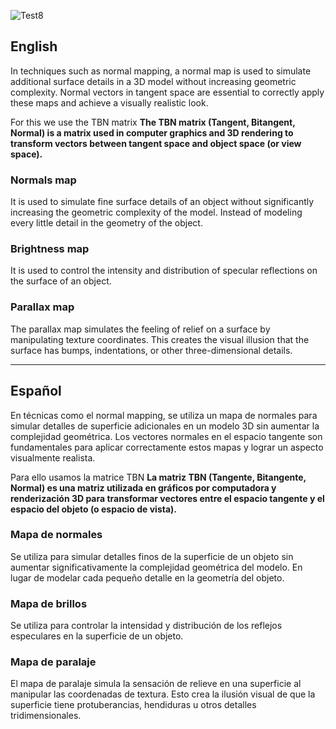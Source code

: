 ![Test8](https://github.com/OsmareDev/PTG_OpenGL/assets/50903643/9498ca8d-0c35-4985-8ad4-bf22ce0cdb16)

## English

In techniques such as normal mapping, a normal map is used to simulate additional surface details in a 3D model without increasing geometric complexity. Normal vectors in tangent space are essential to correctly apply these maps and achieve a visually realistic look.

For this we use the TBN matrix **The TBN matrix (Tangent, Bitangent, Normal) is a matrix used in computer graphics and 3D rendering to transform vectors between tangent space and object space (or view space).**

### Normals map
It is used to simulate fine surface details of an object without significantly increasing the geometric complexity of the model. Instead of modeling every little detail in the geometry of the object.

### Brightness map
It is used to control the intensity and distribution of specular reflections on the surface of an object.

### Parallax map
The parallax map simulates the feeling of relief on a surface by manipulating texture coordinates. This creates the visual illusion that the surface has bumps, indentations, or other three-dimensional details.

---

## Español

En técnicas como el normal mapping, se utiliza un mapa de normales para simular detalles de superficie adicionales en un modelo 3D sin aumentar la complejidad geométrica. Los vectores normales en el espacio tangente son fundamentales para aplicar correctamente estos mapas y lograr un aspecto visualmente realista.

Para ello usamos la matrice TBN **La matriz TBN (Tangente, Bitangente, Normal) es una matriz utilizada en gráficos por computadora y renderización 3D para transformar vectores entre el espacio tangente y el espacio del objeto (o espacio de vista).**

### Mapa de normales
Se utiliza para simular detalles finos de la superficie de un objeto sin aumentar significativamente la complejidad geométrica del modelo. En lugar de modelar cada pequeño detalle en la geometría del objeto.

### Mapa de brillos
Se utiliza para controlar la intensidad y distribución de los reflejos especulares en la superficie de un objeto.

### Mapa de paralaje
El mapa de paralaje simula la sensación de relieve en una superficie al manipular las coordenadas de textura. Esto crea la ilusión visual de que la superficie tiene protuberancias, hendiduras u otros detalles tridimensionales.

